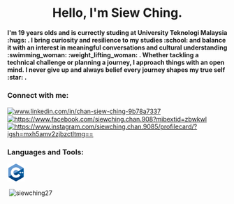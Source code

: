 <h1 align="center">Hello, I'm Siew Ching.


<h4 align="left">I'm 19 years olds and is currectly studing at University Teknologi Malaysia :hugs: . I bring curiosity and resilience to my studies :school: and balance it with an interest in meaningful conversations and cultural understanding :swimming_woman: :weight_lifting_woman: . Whether tackling a technical challenge or planning a journey, I approach things with an open mind. I never give up and always belief every journey shapes my true self :star: .</h3>

<h3 align="left">Connect with me:</h3>
<p align="left">
<a href="https://linkedin.com/in/www.linkedin.com/in/chan-siew-ching-9b78a7337" target="blank"><img align="center" src="https://raw.githubusercontent.com/rahuldkjain/github-profile-readme-generator/master/src/images/icons/Social/linked-in-alt.svg" alt="www.linkedin.com/in/chan-siew-ching-9b78a7337" height="30" width="40" /></a>
<a href="https://fb.com/https://www.facebook.com/siewching.chan.908?mibextid=zbwkwl" target="blank"><img align="center" src="https://raw.githubusercontent.com/rahuldkjain/github-profile-readme-generator/master/src/images/icons/Social/facebook.svg" alt="https://www.facebook.com/siewching.chan.908?mibextid=zbwkwl" height="30" width="40" /></a>
<a href="https://instagram.com/https://www.instagram.com/siewching.chan.9085/profilecard/?igsh=mxh5amv2zjbzctltmg==" target="blank"><img align="center" src="https://raw.githubusercontent.com/rahuldkjain/github-profile-readme-generator/master/src/images/icons/Social/instagram.svg" alt="https://www.instagram.com/siewching.chan.9085/profilecard/?igsh=mxh5amv2zjbzctltmg==" height="30" width="40" /></a>
</p>

<h3 align="left">Languages and Tools:</h3>
<p align="left"> <a href="https://www.w3schools.com/cpp/" target="_blank" rel="noreferrer"> <img src="https://raw.githubusercontent.com/devicons/devicon/master/icons/cplusplus/cplusplus-original.svg" alt="cplusplus" width="40" height="40"/> </a> </p>

<p>&nbsp;<img align="center" src="https://github-readme-stats.vercel.app/api?username=siewching27&show_icons=true&locale=en" alt="siewching27" /></p>
